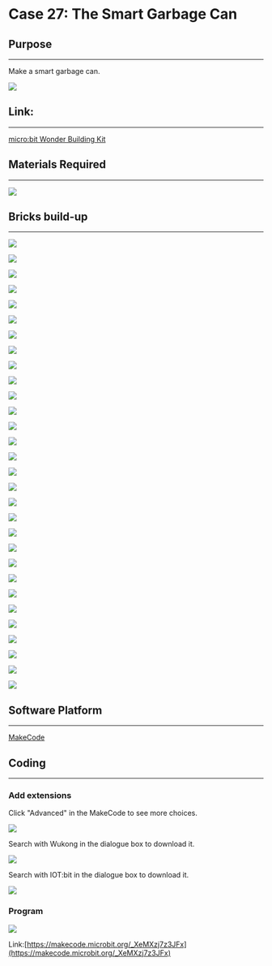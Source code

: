 # Case 27: The Smart Garbage Can

## Purpose
---
Make a smart garbage can.
 
![](./images/Wonder-Building-Kit-case-27-01.png)

## Link: 
---
[micro:bit Wonder Building Kit](https://www.elecfreaks.com/micro-bit-wonder-building-kit-without-micro-bit-board.html)

## Materials Required
---
![](./images/Wonder-Building-Kit-step-case-27-01.png)

## Bricks build-up
---

![](./images/Wonder-Building-Kit-step-case-27-02.png)

![](./images/Wonder-Building-Kit-step-case-27-03.png)

![](./images/Wonder-Building-Kit-step-case-27-04.png)

![](./images/Wonder-Building-Kit-step-case-27-05.png)

![](./images/Wonder-Building-Kit-step-case-27-06.png)

![](./images/Wonder-Building-Kit-step-case-27-07.png)

![](./images/Wonder-Building-Kit-step-case-27-08.png)

![](./images/Wonder-Building-Kit-step-case-27-09.png)

![](./images/Wonder-Building-Kit-step-case-27-10.png)

![](./images/Wonder-Building-Kit-step-case-27-11.png)

![](./images/Wonder-Building-Kit-step-case-27-12.png)

![](./images/Wonder-Building-Kit-step-case-27-13.png)

![](./images/Wonder-Building-Kit-step-case-27-14.png)

![](./images/Wonder-Building-Kit-step-case-27-15.png)

![](./images/Wonder-Building-Kit-step-case-27-16.png)

![](./images/Wonder-Building-Kit-step-case-27-17.png)

![](./images/Wonder-Building-Kit-step-case-27-18.png)

![](./images/Wonder-Building-Kit-step-case-27-19.png)

![](./images/Wonder-Building-Kit-step-case-27-20.png)

![](./images/Wonder-Building-Kit-step-case-27-21.png)

![](./images/Wonder-Building-Kit-step-case-27-22.png)

![](./images/Wonder-Building-Kit-step-case-27-23.png)

![](./images/Wonder-Building-Kit-step-case-27-24.png)

![](./images/Wonder-Building-Kit-step-case-27-25.png)

![](./images/Wonder-Building-Kit-step-case-27-26.png)

![](./images/Wonder-Building-Kit-step-case-27-27.png)

![](./images/Wonder-Building-Kit-step-case-27-28.png)

![](./images/Wonder-Building-Kit-step-case-27-29.png)

![](./images/Wonder-Building-Kit-step-case-27-30.png)

![](./images/Wonder-Building-Kit-step-case-27-31.png)

## Software Platform
---
[MakeCode](https://makecode.microbit.org/)

## Coding
---
### Add extensions
Click "Advanced" in the MakeCode to see more choices.
 
![](./images/Wonder-Building-Kit-case-21-02.png)

Search with Wukong in the dialogue box to download it. 

![](./images/Wonder-Building-Kit-case-21-03.png)

Search with IOT:bit in the dialogue box to download it. 

![](./images/Wonder-Building-Kit-case-27-04.png)


### Program
 
![](./images/Wonder-Building-Kit-case-27-05.png)


Link:[https://makecode.microbit.org/_XeMXzj7z3JFx](https://makecode.microbit.org/_XeMXzj7z3JFx)

